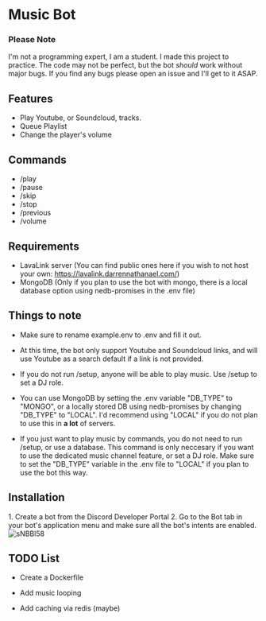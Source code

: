 # Music Bot


### **Please Note**
I'm not a programming expert, I am a student. I made this project to practice. The code may not be perfect, but the bot *should* work without major bugs. If you find any bugs please open an issue and I'll get to it ASAP.

## Features
- Play Youtube, or Soundcloud, tracks.
- Queue Playlist
- Change the player's volume

## Commands
- /play
- /pause
- /skip
- /stop
- /previous
- /volume

## Requirements
- LavaLink server (You can find public ones here if you wish to not host your own: https://lavalink.darrennathanael.com/)
- MongoDB (Only if you plan to use the bot with mongo, there is a local database option using nedb-promises in the .env file)

## Things to note
- Make sure to rename example.env to .env and fill it out.

- At this time, the bot only support Youtube and Soundcloud links, and will use Youtube as a search default if a link is not provided.

- If you do not run /setup, anyone will be able to play music. Use /setup to set a DJ role.

- You can use MongoDB by setting the .env variable "DB_TYPE" to "MONGO", or a locally stored DB using nedb-promises by changing "DB_TYPE" to "LOCAL". I'd recommend using "LOCAL" if you do not plan to use this in **a lot** of servers.

- If you just want to play music by commands, you do not need to run /setup, or use a database. This command is only neccesary if you want to use the dedicated music channel feature, or set a DJ role. Make sure to set the "DB_TYPE" variable in the .env file to "LOCAL" if you plan to use the bot this way.

## Installation
⁣1. Create a bot from the Discord Developer Portal
2. Go to the Bot tab in your bot's application menu and make sure all the bot's intents are enabled.
![sNBBl58](https://github.com/user-attachments/assets/65bc634a-9bda-4774-a177-71a51889c6ef)

## TODO List
- Create a Dockerfile

- Add music looping

- Add caching via redis (maybe)
